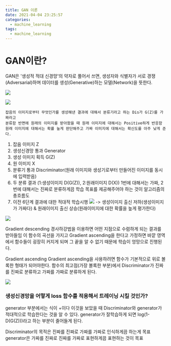 ```yaml
---
title: GAN 이론
date: 2021-04-04 23:25:57
categories:
  - machine_learning
tags:
  - machine_learning
---
```


# GAN이란?
GAN은 '생성적 적대 신경망'의 약자로 풀어서 쓰면, 생성자와 식별자가 서로 경쟁(Adversarial)하며 데이터를 생성(Generative)하는 모델(Network)을 뜻한다.

![](/image/GAN3.PNG)

![](/image/GAN5.PNG)

    잡음의 이미지로부터 무엇인가를 생성해낸 결과에 대해서 분류기라고 하는 Dis가 G(Z)를 가짜라고
    분류함 반면에 원래의 이미지를 받아왔을 때 원래 이미지에 대해서는 Positive하게 반응함
    원래 이미지에 대해서는 확률 높게 판단해주고 가짜 이미지에 대해서는 확신도를 아주 낮게 준다.

1. 잡음 이미지 Z
2. 생성신경망 통과 Generator
3. 생성 이미지 획득 G(Z)
4. 원 이미지 X
5. 분류기 통과 Discriminator(원래 이미지와 생성기로부터 만들어진 이미지를 동시에 입력받음)
6. 두 분류 결과 (1:생성이미지 D(G(Z)), 2:원래이미지 D(X))
1번에 대해서는 가짜, 2번에 대해서는 진짜로 분류하게끔 학습 목표를 제공해주어야 하는 것이 알고리즘의 총흐름도
7. 이전 6단계 결과에 대한 적대적 학습시행
![](/image/GAN1.PNG)
-> 생성이미지 출신 저하(생성이미지가 가짜다) & 원래이미지 출신 상승(원래이미지에 대한 확률을 높게 평가한다)
   
![](/image/GAN4.PNG)

Gradient descending
경사하강법을 이용하면 어떤 지점으로 수렴하게 되는 결과를 받아들임 
이 함수의 곡선을 가지고 Gradient ascending을 한다고 가정하면 바깥 영역에서 함수들이 굉장히 커지게 되며
그 끝을 알 수 없기 때문에 학습이 엉망으로 진행된다.

Gradient ascending
Gradient ascending을 사용하려면 함수가 기본적으로 위로 볼록한 형태가 되어야한다.
함수의 최고점(가장 볼록한 부분)에서 Discriminator가 진짜를 진짜로 분류하고 가짜를 가짜로 분류하게 된다.

![](/image/GAN2.PNG)

### 생성신경망을 어떻게 loss 함수를 적용해서 트레이닝 시킬 것인가?
generator 부분에서는 식이 +이다 이것을 보았을 때 Discriminator와 generator가 적대적으로 학습한다는 것을 알 수 있다.
generator가 잘학습하게 되면 log(1-D(G(Z)))라고 하는 부분이 줄어들게 된다.

Discriminator의 목적은 진짜를 진짜로 가짜를 가짜로 인식하게끔 하는게 목표
generator은 가짜를 진짜로 진짜를 가짜로 표현하게끔 표현하는 것이 목표